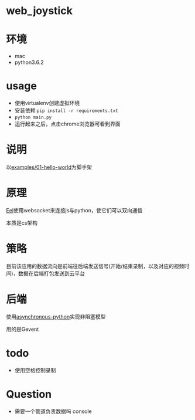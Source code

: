 # web_joystick

# 环境
*  mac
*  python3.6.2

# usage
*  使用virtualenv创建虚拟环境
*  安装依赖:`pip install -r requirements.txt`
*  `python main.py`
*  运行起来之后，点击chrome浏览器可看到界面

# 说明
以[examples/01-hello-world](https://github.com/ChrisKnott/Eel/blob/master/examples/01%20-%20hello_world/hello.py)为脚手架


# 原理
[Eel](https://github.com/ChrisKnott/Eel)使用websocket来连接js与python，使它们可以双向通信

本质是cs架构

# 策略
目前该应用的数据流向是前端往后端发送信号(开始/结束录制，以及对应的视频时间)，数据在后端打包发送到云平台


# 后端
使用[asynchronous-python](https://github.com/ChrisKnott/Eel#asynchronous-python)实现非阻塞模型

用的是Gevent


# todo
*  使用空格控制录制


# Question
*  需要一个管道负责数据吗 console
